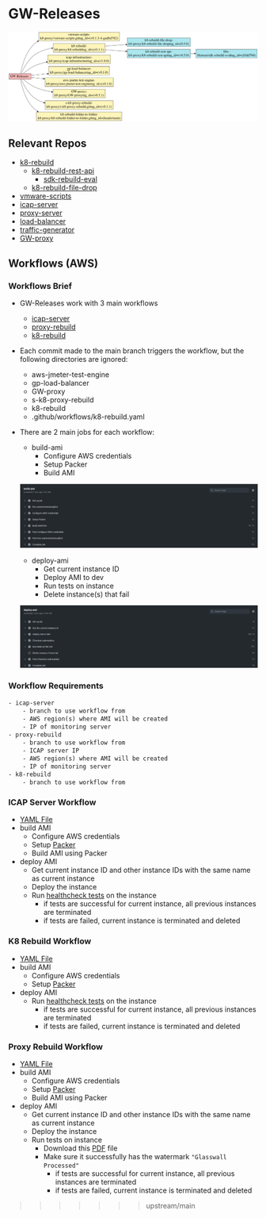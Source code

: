 # GW-Releases

![Alt text](graph.png)

## Relevant Repos

- [k8-rebuild](https://github.com/k8-proxy/k8-rebuild/)
    - [k8-rebuild-rest-api](https://github.com/k8-proxy/k8-rebuild-rest-api)
        - [sdk-rebuild-eval](https://github.com/filetrust/sdk-rebuild-eval)
    - [k8-rebuild-file-drop](https://github.com/k8-proxy/k8-rebuild-file-drop)
- [vmware-scripts](https://github.com/k8-proxy/vmware-scripts)
- [icap-server](https://github.com/k8-proxy/icap-infrastructure)
- [proxy-server](https://github.com/k8-proxy/s-k8-proxy-rebuild)
- [load-balancer](https://github.com/k8-proxy/gp-load-balancer)
- [traffic-generator](https://github.com/k8-proxy/aws-jmeter-test-engine)
- [GW-proxy](https://github.com/k8-proxy/GW-proxy)

## Workflows (AWS)

### Workflows Brief
- GW-Releases work with 3 main workflows
    - [icap-server](https://github.com/k8-proxy/GW-Releases/actions?query=workflow%3Aicap-server)
    - [proxy-rebuild](https://github.com/k8-proxy/GW-Releases/actions?query=workflow%3Aproxy-rebuild)
    - [k8-rebuild](https://github.com/k8-proxy/GW-Releases/actions?query=workflow%3Ak8-rebuild)
- Each commit made to the main branch triggers the workflow, but the following directories are ignored:
    - aws-jmeter-test-engine
    - gp-load-balancer
    - GW-proxy
    - s-k8-proxy-rebuild
    - k8-rebuild
    - .github/workflows/k8-rebuild.yaml
- There are 2 main jobs for each workflow:
    - build-ami
        - Configure AWS credentials
        - Setup Packer
        - Build AMI 

    ![build-ami](imgs/build-ami.png)
    
    - deploy-ami
        - Get current instance ID
        - Deploy AMI to dev
        - Run tests on instance
        - Delete instance(s) that fail

    ![deploy-ami](imgs/deploy-ami.png)

### Workflow Requirements
    - icap-server
        - branch to use workflow from
        - AWS region(s) where AMI will be created
        - IP of monitoring server
    - proxy-rebuild
        - branch to use workflow from
        - ICAP server IP
        - AWS region(s) where AMI will be created
        - IP of monitoring server
    - k8-rebuild
        - branch to use workflow from

### ICAP Server Workflow
- [YAML File](https://github.com/k8-proxy/GW-Releases/blob/main/.github/workflows/icap-server.yaml) 
- build AMI
    - Configure AWS credentials
    - Setup [Packer](https://github.com/k8-proxy/vmware-scripts/tree/main/packer)
    - Build AMI using Packer 
- deploy AMI
    - Get current instance ID and other instance IDs with the same name as current instance
    - Deploy the instance
    - Run [healthcheck tests](https://github.com/k8-proxy/vmware-scripts/tree/f129ec357284c61206edf36415b1b2ba403bff95/HealthCheck) on the instance
        - if tests are successful for current instance, all previous instances are terminated
        - if tests are failed, current instance is terminated and deleted

### K8 Rebuild Workflow
- [YAML File](https://github.com/k8-proxy/GW-Releases/blob/main/.github/workflows/k8-rebuild.yaml)
- build AMI
    - Configure AWS credentials
    - Setup [Packer](https://github.com/k8-proxy/k8-rebuild/tree/f1ac7780d912daf033d3a801956dcb07b0164ac0/packer) 
- deploy AMI
    - Run [healthcheck tests](https://github.com/k8-proxy/vmware-scripts/tree/main/HealthFunctionalTests/filedrop) on the instance
        - if tests are successful for current instance, all previous instances are terminated
        - if tests are failed, current instance is terminated and deleted
### Proxy Rebuild Workflow
- [YAML File](https://github.com/k8-proxy/GW-Releases/blob/main/.github/workflows/proxy-rebuild.yaml)
- build AMI
    - Configure AWS credentials
    - Setup [Packer](https://github.com/k8-proxy/vmware-scripts/tree/main/packer)
    - Build AMI using Packer 
- deploy AMI
    - Get current instance ID and other instance IDs with the same name as current instance
    - Deploy the instance
    - Run tests on instance
        - Download this [PDF](https://glasswallsolutions.com/wp-content/uploads/2020/01/Glasswall-d-FIRST-Technology.pdf) file
        - Make sure it successfully has the watermark `"Glasswall Processed"`
            - if tests are successful for current instance, all previous instances are terminated
            - if tests are failed, current instance is terminated and deleted
>>>>>>> upstream/main
